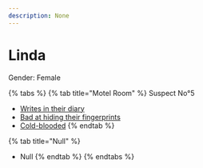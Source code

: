 ```yaml
---
description: None
---
```


# Linda

Gender: Female

{% tabs %}
{% tab title="Motel Room" %}
Suspect No°5
- [Writes in their diary](/Clues/Writesintheirdiary.md)
- [Bad at hiding their fingerprints](/Clues/Badathidingtheirfingerprints.md)
- [Cold-blooded](/Clues/Cold-blooded.md)
{% endtab %}

{% tab title="Null" %}
- Null
{% endtab %}
{% endtabs %}